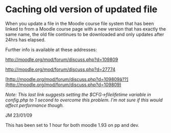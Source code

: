 # Caching old version of updated file

When you update a file in the Moodle course file system that has been linked to from a Moodle course page with a new version that has exactly the same name, the old file continues to be downloaded and only updates after 24hrs has elapsed.

Further info is available at these addresses:

<http://moodle.org/mod/forum/discuss.php?d=109809>

<http://moodle.org/mod/forum/discuss.php?d=27774>

[http://moodle.org/mod/forum/discuss.php?d=109809â??](http://moodle.org/mod/forum/discuss.php?d=109809)

*Note: This last link suggests setting the $CFG-&gt;filelifetime variable in config.php to 1 second to overcome this problem. I'm not sure if this would affect performance though.*

JM 23/01/09

This has been set to 1 hour for both moodle 1.93 on pp and dev. 
